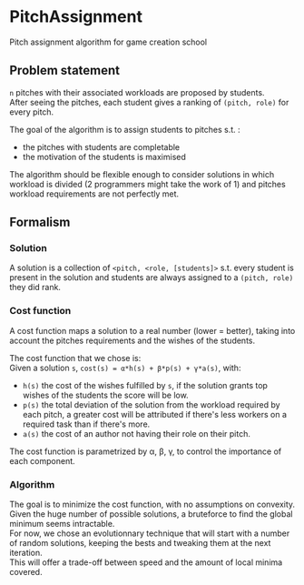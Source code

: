 # PitchAssignment
Pitch assignment algorithm for game creation school

## Problem statement
`n` pitches with their associated workloads are proposed by students.  
After seeing the pitches, each student gives a ranking of `(pitch, role)` for every pitch.  

The goal of the algorithm is to assign students to pitches s.t. :
- the pitches with students are completable
- the motivation of the students is maximised

The algorithm should be flexible enough to consider solutions in which workload is divided
(2 programmers might take the work of 1) and pitches workload requirements are not perfectly met.  

## Formalism

### Solution
A solution is a collection of `<pitch, <role, [students]>` s.t. every student is present in the solution and students are always assigned to a `(pitch, role)` they did rank.

### Cost function
A cost function maps a solution to a real number (lower = better), 
taking into account the pitches requirements and the wishes of the students.

The cost function that we chose is:  
Given a solution `s`, `cost(s) = α*h(s) + β*p(s) + γ*a(s)`, with:
- `h(s)` the cost of the wishes fulfilled by `s`, if the solution grants top wishes of the students the score will be low.
- `p(s)` the total deviation of the solution from the workload required by each pitch, a greater cost will be attributed if there's less workers on a required task than if there's more.
- `a(s)` the cost of an author not having their role on their pitch.

The cost function is parametrized by α, β, γ, to control the importance of each component.

### Algorithm
The goal is to minimize the cost function, with no assumptions on convexity.  
Given the huge number of possible solutions, a bruteforce to find the global minimum seems intractable.  
For now, we chose an evolutionnary technique that will start with a number of random solutions, keeping the bests and tweaking them at the next iteration.  
This will offer a trade-off between speed and the amount of local minima covered.
